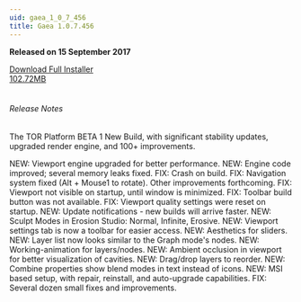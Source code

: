 ```yaml
---
uid: gaea_1_0_7_456
title: Gaea 1.0.7.456
---
```



**Released on 15 September 2017**

<div class="btn-group" role="group">
<a href="http://viridian.quadspinner.com/torplatform/TOR-1.0.7.456.msi" class="btn btn-dark">Download Full Installer<br />102.72MB</a>
</div></div></div>
<br><h6 class="ml-2">Release Notes</h6>
<div class="card">
<div class="card-body release-note">

The TOR Platform BETA 1 New Build, with significant stability updates, upgraded render engine, and 100+ improvements.

NEW: Viewport engine upgraded for better performance.
NEW: Engine code improved; several memory leaks fixed.
FIX: Crash on build.
FIX: Navigation system fixed (Alt + Mouse1 to rotate). Other improvements forthcoming.
FIX: Viewport not visible on startup, until window is minimized.
FIX: Toolbar build button was not available.
FIX: Viewport quality settings were reset on startup.
NEW: Update notifications - new builds will arrive faster.
NEW: Sculpt Modes in Erosion Studio: Normal, Infinite, Erosive.
NEW: Viewport settings tab is now a toolbar for easier access.
NEW: Aesthetics for sliders.
NEW: Layer list now looks similar to the Graph mode's nodes.
NEW: Working-animation for layers/nodes.
NEW: Ambient occlusion in viewport for better visualization of cavities.
NEW: Drag/drop layers to reorder.
NEW: Combine properties show blend modes in text instead of icons.
NEW: MSI based setup, with repair, reinstall, and auto-upgrade capabilities.
FIX: Several dozen small fixes and improvements.

</div></div>
